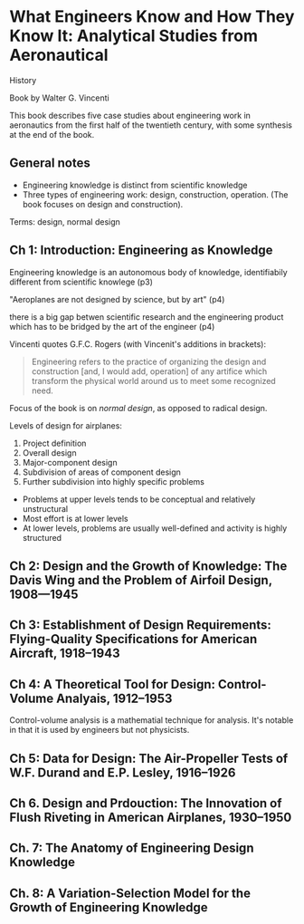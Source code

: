 # What Engineers Know and How They Know It: Analytical Studies from Aeronautical
History

Book by Walter G. Vincenti


This book describes five case studies about engineering work in aeronautics from
the first half of the twentieth century, with some synthesis at the end of the book.


## General notes
- Engineering knowledge is distinct from scientific knowledge
- Three types of engineering work: design, construction, operation. (The book
    focuses on design and construction).

Terms: design, normal design

## Ch 1: Introduction: Engineering as Knowledge

Engineering knowledge is an autonomous body of knowledge, identifiabily different
from scientific knowlege (p3)

"Aeroplanes are not designed by science, but by art" (p4)

there is a big gap betwen scientific research and the engineering product which
has to be bridged by the art of the engineer (p4)

Vincenti quotes G.F.C. Rogers (with Vincenit's additions in brackets):

> Engineering refers to the practice of organizing the design and construction
> [and, I would add, operation] of any artifice which transform the physical
> world around us to meet some recognized need.

Focus of the book is on *normal design*, as opposed to radical design.

Levels of design for airplanes:

1. Project definition
2. Overall design
3. Major-component design
4. Subdivision of areas of component design
5. Further subdivision into highly specific problems

- Problems at upper levels tends to be conceptual and relatively unstructural
- Most effort is at lower levels
- At lower levels, problems are usually well-defined and activity is highly
    structured


## Ch 2: Design and the Growth of Knowledge: The Davis Wing and the Problem of Airfoil Design, 1908—1945

## Ch 3: Establishment of Design Requirements: Flying-Quality Specifications for American Aircraft, 1918–1943

## Ch 4: A Theoretical Tool for Design:  Control-Volume Analyais, 1912–1953

Control-volume analysis is a mathematial technique for analysis. It's notable in
that it is used by engineers but not physicists.

## Ch 5: Data for Design: The Air-Propeller Tests of W.F. Durand and E.P.  Lesley, 1916–1926

## Ch 6. Design and Prdouction: The Innovation of Flush Riveting in American Airplanes, 1930–1950

## Ch. 7: The Anatomy of Engineering Design Knowledge

## Ch. 8: A Variation-Selection Model for the Growth of Engineering Knowledge

